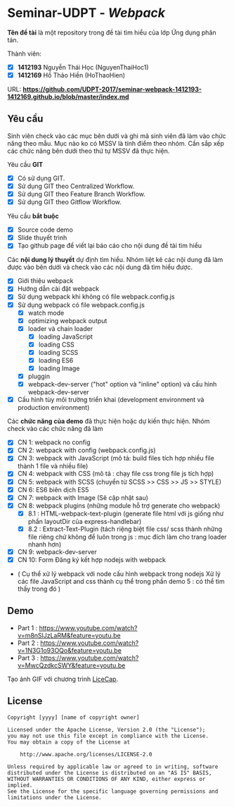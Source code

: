 ﻿# Seminar-UDPT - *Webpack*

**Tên đề tài** là một repository trong đề tài tìm hiểu của lớp Ứng dụng phân tán.

Thành viên:
* [x] **1412193** Nguyễn Thái Học (NguyenThaiHoc1)
* [x] **1412169** Hồ Thảo Hiền (HoThaoHien)

URL: **https://github.com/UDPT-2017/seminar-webpack-1412193-1412169.github.io/blob/master/index.md**

## Yêu cầu

Sinh viên check vào các mục bên dưới và ghi mã sinh viên đã làm vào chức năng theo mẫu. Mục nào ko có MSSV là tính điểm theo nhóm. Cần sắp xếp các chức năng bên dưới theo thứ tự MSSV đã thực hiện.

Yêu cầu **GIT**
* [x] Có sử dụng GIT.
* [x] Sử dụng GIT theo Centralized Workflow.
* [x] Sử dụng GIT theo Feature Branch Workflow.
* [x] Sử dụng GIT theo Gitflow Workflow.

Yêu cầu **bắt buộc**
* [x] Source code demo
* [x] Slide thuyết trình
* [x] Tạo github page để viết lại báo cáo cho nội dung đề tài tìm hiểu

Các **nội dung lý thuyết** dự định tìm hiểu. Nhóm liệt kê các nội dung đã làm được vào bên dưới và check vào các nội dung đã tìm hiểu được.
* [X] Giới thiệu webpack
* [X] Hướng dẫn cài đặt webpack
* [X] Sử dụng webpack khi không có file webpack.config.js
* [X] Sử dụng webpack có file webpack.config.js
    * [X] watch mode
    * [X] optimizing webpack output
    * [X] loader và chain loader
        * [X] loading JavaScript
        * [X] loading CSS
        * [X] loading SCSS
        * [X] loading ES6
        * [X] loading Image
    * [X] pluggin
    * [X] webpack-dev-server ("hot" option và "inline" option) và cấu hình webpack-dev-server
* [X] Cấu hình tùy môi trường triển khai (development environment và  production environment)

Các **chức năng của demo** đã thực hiện hoặc dự kiến thực hiện. Nhóm check vào các chức năng đã làm
* [x] CN 1: webpack no config
* [x] CN 2: webpack with config (webpack.config.js)
* [x] CN 3: webpack with JavaScript (mô tả: build files tích hợp nhiều file thành 1 file và nhiều file)
* [x] CN 4: webpack with CSS (mô tả : chạy file css trong file js tích hợp)
* [x] CN 5: webpack with SCSS (chuyển từ SCSS >> CSS >> JS >> STYLE)
* [X] CN 6: ES6 biên dịch ES5
* [x] CN 7: webpack with Image (Sẽ cập nhật sau)
* [x] CN 8: webpack plugins  (những module hỗ trợ generate cho webpack)
   * [x] 8.1 : HTML-webpack-text-plugin (generate file html với js giống như phần layoutDir của express-handlebar)
   * [x] 8.2 : Extract-Text-Plugin (tách riệng biệt file css/ scss thành những file riêng chứ không để luôn trong js : mục đích làm cho                 trang loader nhanh hơn)
* [x] CN 9: webpack-dev-server
* [x] CN 10: Form Đăng ký kết hợp nodejs with webpack
* (
    Cụ thể xử lý webpack với node cấu hình webpack trong nodejs
    Xử lý các file JavaScript and css thành
    cụ thể trong phần demo 5 : có thể tìm thấy trong đó
  )
## Demo
* Part 1 : 
https://www.youtube.com/watch?v=m8nSlJzLaRM&feature=youtu.be
* Part 2 :
https://www.youtube.com/watch?v=1N3G1o93OQo&feature=youtu.be
* Part 3 :
https://www.youtube.com/watch?v=MwcQzdkcSWY&feature=youtu.be

Tạo ảnh GIF với chương trình [LiceCap](http://www.cockos.com/licecap/).


## License

    Copyright [yyyy] [name of copyright owner]

    Licensed under the Apache License, Version 2.0 (the "License");
    you may not use this file except in compliance with the License.
    You may obtain a copy of the License at

        http://www.apache.org/licenses/LICENSE-2.0

    Unless required by applicable law or agreed to in writing, software
    distributed under the License is distributed on an "AS IS" BASIS,
    WITHOUT WARRANTIES OR CONDITIONS OF ANY KIND, either express or implied.
    See the License for the specific language governing permissions and
    limitations under the License.
